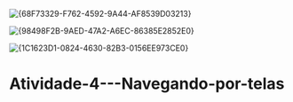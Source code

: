 ![{68F73329-F762-4592-9A44-AF8539D03213}](https://github.com/user-attachments/assets/25e25da6-5c69-43dc-91ac-3535d2392592)

![{98498F2B-9AED-47A2-A6EC-86385E2852E0}](https://github.com/user-attachments/assets/b98df517-fce9-4deb-b9e0-4679a5e7437c)

![{1C1623D1-0824-4630-82B3-0156EE973CE0}](https://github.com/user-attachments/assets/3a853b9e-ee63-4d47-899d-a85d80b8acb1)

# Atividade-4---Navegando-por-telas
